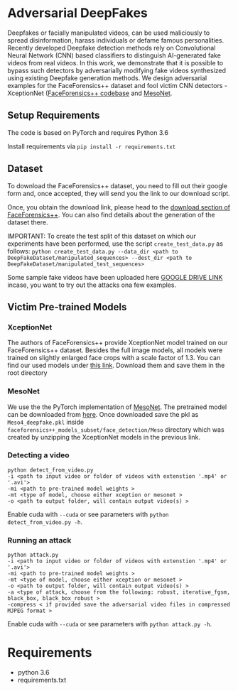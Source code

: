 # Adversarial DeepFakes

Deepfakes or facially manipulated videos, can be used maliciously to spread disinformation, harass individuals or defame famous personalities. Recently developed Deepfake detection methods rely on Convolutional Neural Network (CNN) based classifiers to distinguish AI-generated fake videos from real videos. In this work, we demonstrate that it is possible to bypass such detectors by adversarially modifying fake videos synthesized using existing Deepfake generation methods. We design adversarial examples for the FaceForensics++ dataset and fool victim CNN detectors - XceptionNet ([FaceForensics++ codebase](https://github.com/ondyari/FaceForensics) and [MesoNet](https://github.com/HongguLiu/MesoNet-Pytorch).

## Setup Requirements

The code is based on PyTorch and requires Python 3.6

Install requirements via ```pip install -r requirements.txt```

## Dataset
To download the FaceForensics++ dataset, you need to fill out their google form and, once accepted, they will send you the link to our download script.

Once, you obtain the download link, please head to the [download section of FaceForensics++](https://github.com/ondyari/FaceForensics/tree/master/dataset). You can also find details about the generation of the dataset there.

IMPORTANT: To create the test split of this dataset on which our experiments have been performed, use the script ```create_test_data.py``` as follows:
```python create_test_data.py --data_dir <path to DeepFakeDataset/manipulated_sequences> --dest_dir <path to DeepFakeDataset/manipulated_test_sequences> ```

Some sample fake videos have been uploaded here [GOOGLE DRIVE LINK]() incase, you want to try out the attacks ona few examples. 

## Victim Pre-trained Models

### XceptionNet
The authors of FaceForensics++ provide XceptionNet model trained on our FaceForensics++ dataset. Besides the full image models, all models were trained on slightly enlarged face crops with a scale factor of 1.3.
You can find our used models under [this link](http://kaldir.vc.in.tum.de:/FaceForensics/models/faceforensics++_models.zip). Download them and save them in the root directory

### MesoNet

We use the the PyTorch implementation of [MesoNet](https://github.com/HongguLiu/MesoNet-Pytorch). The pretrained model can be downloaded from [here](https://github.com/HongguLiu/MesoNet-Pytorch/blob/master/output/Mesonet/best.pkl?raw=true). Once downloaded save the pkl as `Meso4_deepfake.pkl` inside ```faceforensics++_models_subset/face_detection/Meso```  directory which was created by unzipping the XceptionNet models in the previous link. 

### Detecting a video

```shell
python detect_from_video.py
-i <path to input video or folder of videos with extenstion '.mp4' or '.avi'>
-mi <path to pre-trained model weights >
-mt <type of model, choose either xception or mesonet >
-o <path to output folder, will contain output video(s) >
```  
Enable cuda with ```--cuda```  or see parameters with ```python detect_from_video.py -h```.

### Running an attack

```shell
python attack.py
-i <path to input video or folder of videos with extenstion '.mp4' or '.avi'>
-mi <path to pre-trained model weights >
-mt <type of model, choose either xception or mesonet >
-o <path to output folder, will contain output video(s) >
-a <type of attack, choose from the following: robust, iterative_fgsm, black_box, black_box_robust >
-compress < if provided save the adversarial video files in compressed MJPEG format > 

```  
Enable cuda with ```--cuda```  or see parameters with ```python attack.py -h```.

# Requirements

- python 3.6
- requirements.txt
